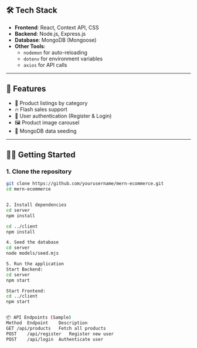 
## 🛠️ Tech Stack

- **Frontend**: React, Context API, CSS
- **Backend**: Node.js, Express.js
- **Database**: MongoDB (Mongoose)
- **Other Tools**: 
  - `nodemon` for auto-reloading
  - `dotenv` for environment variables
  - `axios` for API calls

---

## 🚀 Features

- 🛒 Product listings by category
- 🔥 Flash sales support
- 🔐 User authentication (Register & Login)
- 🖼️ Product image carousel
- 💾 MongoDB data seeding

---

## 🧑‍💻 Getting Started

### 1. Clone the repository
```bash
git clone https://github.com/yourusername/mern-ecommerce.git
cd mern-ecommerce


2. Install dependencies
cd server
npm install

cd ../client
npm install

4. Seed the database 
cd server
node models/seed.mjs

5. Run the application
Start Backend:
cd server
npm start

Start Frontend:
cd ../client
npm start


📦 API Endpoints (Sample)
Method	Endpoint	Description
GET	/api/products	Fetch all products
POST	/api/register	Register new user
POST	/api/login	Authenticate user

